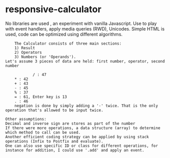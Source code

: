 # responsive-calculator
No libraries are used , an experiment with vanilla Javascript. 
Use to play with event handlers, apply media queries (RWD), Unicodes.
Simple HTML is used, code can be optimized using different algorithms. 

        The Calculator consists of three main sections:
        1) Result
        2) Operators
        3) Numbers (or 'Operands'). 
	Let's assume 3 pieces of data are held: first number, operator, second number
        
                / : 47  
		* : 42
		+ : 43
		- : 45 
		% : 37
		= : 61, Enter key is 13
		. : 46
		negation is done by simply adding a '-' twice. That is the only operation that's allowed to be input twice. 

	Other assumptions:
	Decimal and inverse sign are stores as part of the number
	If there were more operations, a data structure (array) to determine which method to call can be used.
	Another efficient coding strategy can be applied by using stack operations (Infix to Postfix and evaluate). 
	One can also use specific ID or class for different operations, for instance for addition, I could use '.add' and apply an event.
